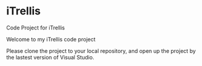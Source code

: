 # iTrellis
Code Project for iTrellis

Welcome to my iTrellis code project

Please clone the project to your local repository, and open up the project by the lastest version of Visual Studio.
